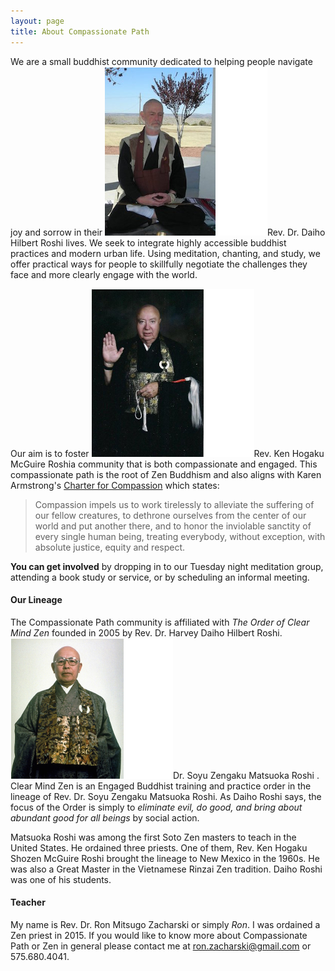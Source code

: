 ```yaml
---
layout: page
title: About Compassionate Path
---
```

We are a small buddhist community dedicated to helping people navigate joy and sorrow in their <span class='marginnote'><img class="fullwidth" src="/img/daihoHilbert.png">Rev. Dr. Daiho Hilbert Roshi</span> lives. We seek to integrate highly accessible buddhist practices  and modern urban life. Using meditation, chanting, and study, we offer practical ways for people to skillfully negotiate the challenges they face and more clearly engage with the world.


Our aim is to foster <span class='marginnote'><img class="fullwidth" src="/img/McGuire.png">Rev. Ken Hogaku McGuire Roshi</span>a community that is both compassionate and engaged. This compassionate path is the root of Zen Buddhism and also aligns with Karen Armstrong's [Charter for Compassion](http://charterforcompassion.org/sign-share-charter) which states:

> Compassion impels us to work tirelessly to alleviate the suffering of our fellow creatures, to dethrone ourselves from the center of our world and put another there, and to honor the inviolable sanctity of every single human being, treating everybody, without exception, with absolute justice, equity and respect. 


**You can get involved** by dropping in to our Tuesday  night meditation group, attending a book study or service, or by scheduling an informal meeting. 

#### Our Lineage

The Compassionate Path community is affiliated with *The Order of Clear Mind Zen* founded in 2005 by Rev. Dr. Harvey Daiho Hilbert Roshi.<span class='marginnote'><img class="fullwidth" src="/img/matsuokaG.png">Dr. Soyu Zengaku Matsuoka Roshi </span>. Clear Mind Zen is an Engaged Buddhist training and practice order  in the lineage of Rev. Dr. Soyu Zengaku Matsuoka Roshi. As Daiho Roshi says, the focus of the Order is simply to *eliminate evil, do good, and bring about abundant good for all beings* by social action. 

Matsuoka Roshi was among the first Soto Zen masters to teach in the United States.  He ordained three priests. One of them, Rev. Ken Hogaku Shozen McGuire Roshi brought the lineage to New Mexico in the 1960s. He was also a Great Master in the Vietnamese Rinzai Zen tradition. Daiho Roshi was one of his students.




#### Teacher
My name is Rev. Dr. Ron Mitsugo Zacharski or simply *Ron*. I was ordained a Zen priest in 2015. If you would like to know more about Compassionate Path or Zen in general please contact me at ron.zacharski@gmail.com or 575.680.4041. 